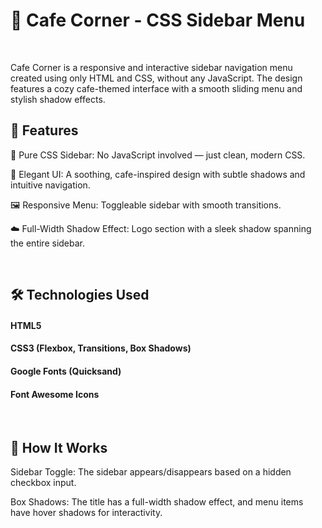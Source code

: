 <h1>🌆 Cafe Corner - CSS Sidebar Menu</h1>
<br>
<p>Cafe Corner is a responsive and interactive sidebar navigation menu created using only HTML and CSS, without any JavaScript. The design features a cozy cafe-themed interface with a smooth sliding menu and stylish shadow effects.</p>

<h2>🚀 Features</h2>
<p>📑 Pure CSS Sidebar: No JavaScript involved — just clean, modern CSS.</p>
<p>🎨 Elegant UI: A soothing, cafe-inspired design with subtle shadows and intuitive navigation.</p>
<p>🖼️ Responsive Menu: Toggleable sidebar with smooth transitions.</p>
<p>☁️ Full-Width Shadow Effect: Logo section with a sleek shadow spanning the entire sidebar.</p>
<br>
<h2>🛠️ Technologies Used</h2>
<h4>HTML5</h4>
<h4>CSS3 (Flexbox, Transitions, Box Shadows)</h4>
<h4>Google Fonts (Quicksand)</h4>
<h4>Font Awesome Icons</h4>
<br>
<h2>🎯 How It Works</h2>
<p>Sidebar Toggle: The sidebar appears/disappears based on a hidden checkbox input.</p>
<p>Box Shadows: The title has a full-width shadow effect, and menu items have hover shadows for interactivity.</p>
